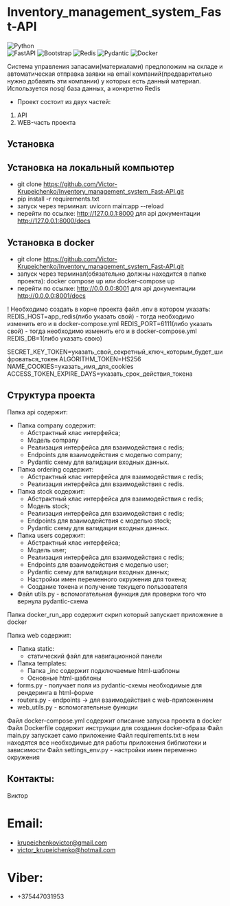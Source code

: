 # Inventory_management_system_Fast-API
![Python](https://img.shields.io/badge/-Python-f1f518?style=flat-square&logo=python)  
![FastAPI](https://img.shields.io/badge/-FastAPI-74cf3c?style=flat-square&logo=fastapi)
![Bootstrap](https://img.shields.io/badge/-Bootstrap-ce62f5?style=flat-square&logo=bootstrap)
![Redis](https://img.shields.io/badge/-Redis-f78b97?style=flat-square&logo=redis) ![Pydantic](https://img.shields.io/badge/-Pydantic-E92063?style=flat-square&logo=Pydantic)
![Docker](https://img.shields.io/badge/-Docker-1de4f2?style=flat-square&logo=docker)  


Система управления запасами(материалами) предположим на складе
и автоматическая отправка заявки на email компаний(предварительно нужно добавить эти компании)
у которых есть данный материал. Используется nosql база данных, а конкретно Redis

- Проект состоит из двух частей:
1. API
2. WEB-часть проекта

## Установка

## Установка на локальный компьютер
- git clone https://github.com/Victor-Krupeichenko/Inventory_management_system_Fast-API.git
- pip install -r requirements.txt
- запуск через терминал:  uvicorn main:app --reload
- перейти по ссылке: http://127.0.0.1:8000 для api документации http://127.0.0.1:8000/docs

## Установка в docker
- git clone https://github.com/Victor-Krupeichenko/Inventory_management_system_Fast-API.git
- запуск через терминал(обязательно должны находится в папке проекта): docker compose up или docker-compose up
- перейти по ссылке: http://0.0.0.0:8001 для api документации http://0.0.0.0:8001/docs

! Необходимо создать в корне проекта файл .env в котором указать:
REDIS_HOST=app_redis(либо указать свой) - тогда необходимо изменить его и в docker-compose.yml
REDIS_PORT=6111(либо указать свой) - тогда необходимо изменить его и в docker-compose.yml
REDIS_DB=1(либо указать свою)

SECRET_KEY_TOKEN=указать_свой_секретный_ключ_которым_будет_шифроваться_токен
ALGORITHM_TOKEN=HS256
NAME_COOKIES=указать_имя_для_cookies
ACCESS_TOKEN_EXPIRE_DAYS=указать_срок_действия_токена

## Структура проекта
Папка api содержит:
- Папка company содержит:
  * Абстрактный клас интерфейса;
  * Модель company
  * Реализация интерфейса для взаимодействия с redis;
  * Endpoints для взаимодействия с моделью company;
  * Pydantic схему для валидации входных данных.
- Папка ordering содержит:
  * Абстрактный клас интерфейса для взаимодействия с redis;
  * Реализация интерфейса для взаимодействия с redis.
- Папка stock содержит:
  * Абстрактный клас интерфейса для взаимодействия с redis;
  * Модель stock;
  * Реализация интерфейса для взаимодействия с redis;
  * Endpoints для взаимодействия с моделью stock;
  * Pydantic схему для валидации входных данных.
- Папка users содержит:
  * Абстрактный клас интерфейса;
  * Модель user;
  * Реализация интерфейса для взаимодействия с redis;
  * Endpoints для взаимодействия с моделью user;
  * Pydantic схему для валидации входных данных;
  * Настройки имен переменного окружения для токена;
  * Создание токена и получение текущего пользователя
- Файл utils.py - вспомогательная функция для проверки того что вернула pydantic-схема

Папка docker_run_app содержит скрип который запускает приложение в docker

Папка web содержит:
- Папка static:
  * статический файл для навигационной панели
- Папка templates:
  * Папка _inc содержит подключаемые html-шаблоны
  * Основные html-шаблоны
- forms.py - получает поля из pydantic-схемы необходимые для рендеринга в html-форме
- routers.py - endpoints -> для взаимодействия с web-приложением
- web_utils.py - вспомогательные функции

Файл docker-compose.yml содержит описание запуска проекта в docker
Файл Dockerfile содержит инструкции для создания docker-образа
Файл main.py запускает само приложение
Файл requirements.txt в нем находятся все необходимые для работы приложения библиотеки и зависимости
Файл settings_env.py - настройки имен переменно окружения


## Контакты:
Виктор
# Email:
- krupeichenkovictor@gmail.com
- victor_krupeichenko@hotmail.com
# Viber:
- +375447031953 

